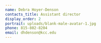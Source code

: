 ```yaml
---
name: Debra Hoyer-Denson
contacts_title: Assistant director
display_order: 2
portrait: uploads/blank-male-avatar-1.jpg
phone: 815-802-8204
email: dhdenson@kcc.edu
---
```

